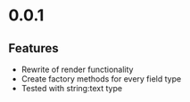 # 0.0.1

## Features

* Rewrite of render functionality
* Create factory methods for every field type
* Tested with string:text type
